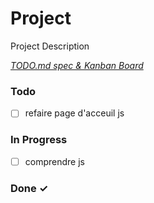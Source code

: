 # Project

Project Description

<em>[TODO.md spec & Kanban Board](https://bit.ly/3fCwKfM)</em>

### Todo

- [ ] refaire page d'acceuil js  

### In Progress

- [ ] comprendre js  

### Done ✓


